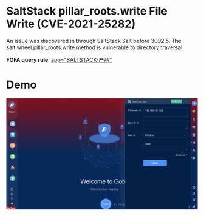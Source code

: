 # SaltStack pillar_roots.write File Write (CVE-2021-25282)

An issue was discovered in through SaltStack Salt before 3002.5. The salt.wheel.pillar_roots.write method is vulnerable to directory traversal.

**FOFA query rule**: [app="SALTSTACK-产品"](https://fofa.so/result?qbase64=YXBwPSJTQUxUU1RBQ0st5Lqn5ZOBIg%3D%3D)

# Demo

![](CVE-2021-25282.gif)